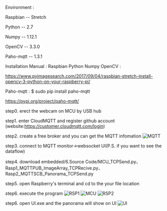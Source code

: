 Environment :

Raspbian  -- Stretch

Python    -- 2.7

Numpy     -- 1.12.1

OpenCV    -- 3.3.0

Paho-mqtt -- 1.3.1

Installation Manual : 
Raspbian Python Numpy OpenCV :

https://www.pyimagesearch.com/2017/09/04/raspbian-stretch-install-opencv-3-python-on-your-raspberry-pi/

Paho-mqtt :
$ sudo pip install paho-mqtt

https://pypi.org/project/paho-mqtt/

step0. erect the webcam on MCU by USB hub

step1. enter CloudMQTT and register github account (website:https://customer.cloudmqtt.com/login)

step2. create a free broker and you can get the MQTT infomation 
![MQTT](https://github.com/digiplusdaniel/embedded/blob/master/4.Quick%20Start/4.PNG)

step3. connect to MQTT monitor->websocket UI(P.S. if you want to see the dataflow)

step4. download embedded/6.Source Code/MCU_TCPSend.py、Rasp1_MQTTPUB_ImageArray_TCPRecive.py、Rasp2_MQTTSCB_Panorama_TCPSend.py

step5. open Raspberry's terminal and cd to the your file location 

step6. execute the program
![RSP1](https://github.com/digiplusdaniel/embedded/blob/master/4.Quick%20Start/1.PNG)
![MCU](https://github.com/digiplusdaniel/embedded/blob/master/4.Quick%20Start/3.PNG)
![RSP2](https://github.com/digiplusdaniel/embedded/blob/master/4.Quick%20Start/2.PNG)

step6. open UI.exe and the panorama will show on UI
![UI](https://github.com/digiplusdaniel/embedded/blob/master/4.Quick%20Start/UI.PNG)


